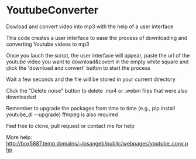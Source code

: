 # YoutubeConverter
Dowload and convert video into mp3 with the help of a user interface 

This code creates a user interface to ease the process of downloading and converting Youtube videos to mp3

Once you lauch the script, the user interface will appear, 
paste the url of the youtube video you want to download&covert in the empty white square 
and click the 'download and convert' button to start the process

Wait a few seconds and the file will be stored in your current directory

Click the "Delete noise" button to delete .mp4 or .webm files that were also downloaded

Remember to upgrade the packages from time to time (e.g., pip install youtube_dl --upgrade)
ffmpeg is also required

Feel free to clone, pull request or contact me for help

More help: http://box5887.temp.domains/~losangeb/public/webpages/youtube_conv.php
   
